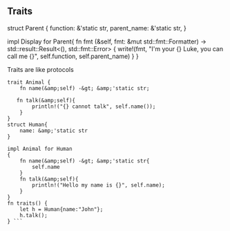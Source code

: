 ## Traits

struct Parent {
    function: &'static str,
    parent_name: &'static str,
}

impl Display for Parent{
    fn fmt (&self, fmt: &mut std::fmt::Formatter) -> std::result::Result<(), std::fmt::Error> {
        write!(fmt, "I'm your {} Luke, you can call me {}", self.function, self.parent_name)
    }
}



Traits are like protocols
```
trait Animal {
    fn name(&amp;self) -&gt; &amp;'static str;

   fn talk(&amp;self){
        println!("{} cannot talk", self.name());
    }
}
struct Human{
    name: &amp;'static str
}

impl Animal for Human
{
    fn name(&amp;self) -&gt; &amp;'static str{
        self.name
    }
    fn talk(&amp;self){
        println!("Hello my name is {}", self.name);
    }
}
fn traits() {
    let h = Human{name:"John"};
    h.talk();
} ```